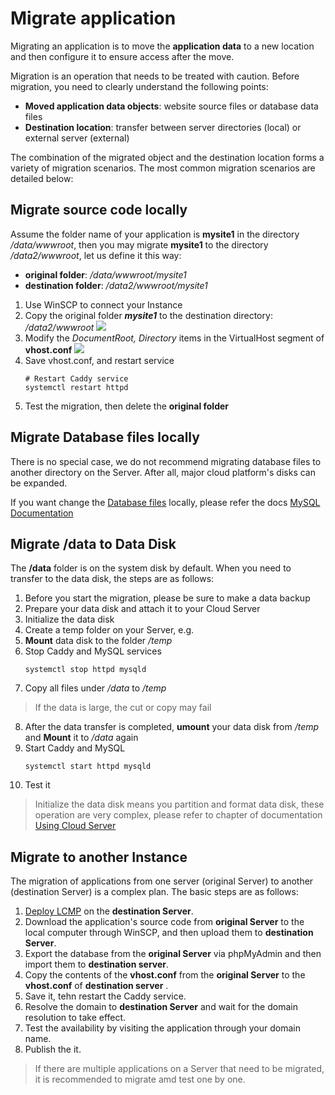 # Migrate application

Migrating an application is to move the **application data** to a new location and then configure it to ensure access after the move.

Migration is an operation that needs to be treated with caution. Before migration, you need to clearly understand the following points:

- **Moved application data objects**: website source files or database data files
- **Destination location**: transfer between server directories (local) or external server (external)

The combination of the migrated object and the destination location forms a variety of migration scenarios. The most common migration scenarios are detailed below:

## Migrate source code locally

Assume the folder name of your application is **mysite1** in the directory */data/wwwroot*, then you may migrate **mysite1** to the directory */data2/wwwroot*, let us define it this way:

   * **original folder**: */data/wwwroot/mysite1*    
   * **destination folder**: */data2/wwwroot/mysite1*

1. Use WinSCP to connect your Instance
2. Copy the original folder ***mysite1***  to the destination directory: */data2/wwwroot*
   ![](https://libs.websoft9.com/Websoft9/DocsPicture/en/lcmp/lcmp-copysite1todata2-websoft9.png)
3. Modify the *DocumentRoot, Directory* items in the VirtualHost segment of **vhost.conf**
   ![](https://libs.websoft9.com/Websoft9/DocsPicture/en/lcmp/lcmp-modifyvhostdata2-websoft9.png)
4. Save vhost.conf, and restart service
      ~~~
      # Restart Caddy service
      systemctl restart httpd
      ~~~
5. Test the migration, then delete the **original folder**

## Migrate Database files locally

There is no special case, we do not recommend migrating database files to another directory on the Server. After all, major cloud platform's disks can be expanded.

If you want change the [Database files](/stack-components.md#mysql) locally, please refer the docs [ MySQL Documentation](https://support.websoft9.com/docs/mysql/solution-modifydatadir.html)

## Migrate /data to Data Disk 

The **/data** folder is on the system disk by default. When you need to transfer to the data disk, the steps are as follows:

1. Before you start the migration, please be sure to make a data backup
2. Prepare your data disk and attach it to your Cloud Server
3. Initialize the data disk
4. Create a temp folder on your Server, e.g. 
5. **Mount** data disk to the folder */temp*
6. Stop Caddy and MySQL services
   ```shell
   systemctl stop httpd mysqld
   ```
7. Copy all files under */data* to */temp*
  > If the data is large, the cut or copy may fail
8. After the data transfer is completed, **umount** your data disk from */temp* and **Mount** it to */data* again
9. Start Caddy and MySQL
   ```shell
   systemctl start httpd mysqld
   ```
10. Test it

> Initialize the data disk means you partition and format data disk, these operation are very complex, please refer to chapter of documentation [Using Cloud Server](https://support.websoft9.com/docs/faq/tech-instance.html)

## Migrate to another Instance

The migration of applications from one server (original Server) to another (destination Server) is a complex plan. The basic steps are as follows:

1. [Deploy LCMP](/stack-deployment.md) on the **destination Server**.
2. Download the application's source code from **original Server** to the local computer through WinSCP, and then upload them to **destination Server**.
3. Export the database from the **original Server** via phpMyAdmin and then import them to **destination server**.
4. Copy the contents of the **vhost.conf** from the **original Server** to the **vhost.conf** of **destination server** .
5. Save it, tehn restart the Caddy service.
5. Resolve the domain to **destination Server** and wait for the domain resolution to take effect.
5. Test the availability by visiting the application through your domain name.
6. Publish the it.

> If there are multiple applications on a Server that need to be migrated, it is recommended to migrate amd test one by one.